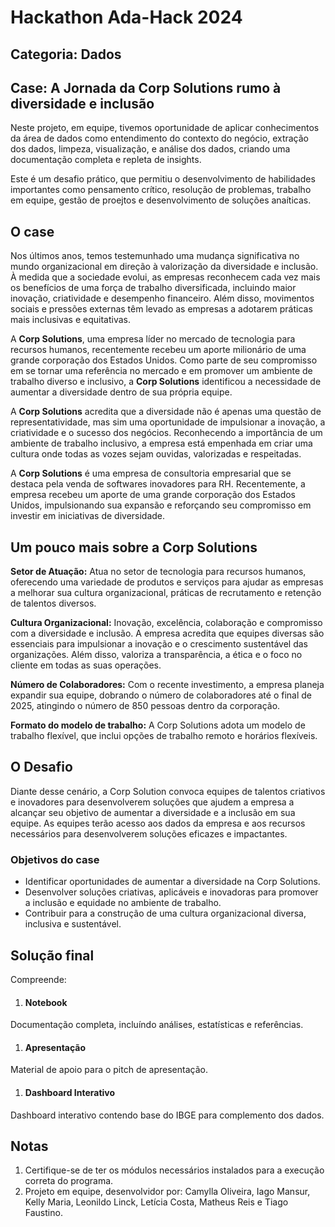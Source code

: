 # Hackathon Ada-Hack 2024

## Categoria: Dados
## Case: A Jornada da Corp Solutions rumo à diversidade e inclusão

Neste projeto, em equipe, tivemos oportunidade de aplicar conhecimentos da área de dados como entendimento do contexto do negócio, extração dos dados, limpeza, visualização, e análise dos dados, criando uma documentação completa e repleta de insights. 

Este é um desafio prático, que permitiu o desenvolvimento de habilidades importantes como pensamento crítico, resolução de problemas, trabalho em equipe, gestão de proejtos e desenvolvimento de soluções anaíticas.

## O case

Nos últimos anos, temos testemunhado uma mudança significativa no mundo organizacional em
direção à valorização da diversidade e inclusão. À medida que a sociedade evolui, as empresas
reconhecem cada vez mais os benefícios de uma força de trabalho diversificada, incluindo maior
inovação, criatividade e desempenho financeiro. Além disso, movimentos sociais e pressões
externas têm levado as empresas a adotarem práticas mais inclusivas e equitativas.

A **Corp Solutions**, uma empresa líder no mercado de tecnologia para recursos humanos, recentemente
recebeu um aporte milionário de uma grande corporação dos Estados Unidos. Como parte de seu
compromisso em se tornar uma referência no mercado e em promover um ambiente de trabalho diverso
e inclusivo, a **Corp Solutions** identificou a necessidade de aumentar a diversidade dentro de sua
própria equipe.

A **Corp Solutions** acredita que a diversidade não é apenas uma questão de representatividade, mas
sim uma oportunidade de impulsionar a inovação, a criatividade e o sucesso dos negócios.
Reconhecendo a importância de um ambiente de trabalho inclusivo, a empresa está empenhada em
criar uma cultura onde todas as vozes sejam ouvidas, valorizadas e respeitadas.

A **Corp Solutions** é uma empresa de consultoria empresarial que se destaca pela venda de softwares
inovadores para RH. Recentemente, a empresa recebeu um aporte de uma grande corporação dos Estados
Unidos, impulsionando sua expansão e reforçando seu compromisso em investir em iniciativas de
diversidade.

## Um pouco mais sobre a Corp Solutions

**Setor de Atuação:** Atua no setor de tecnologia para recursos humanos, oferecendo uma variedade de
produtos e serviços para ajudar as empresas a melhorar sua cultura organizacional, práticas de
recrutamento e retenção de talentos diversos.

**Cultura Organizacional:** Inovação, excelência, colaboração e compromisso com a diversidade e
inclusão. A empresa acredita que equipes diversas são essenciais para impulsionar a inovação e o
crescimento sustentável das organizações. Além disso, valoriza a transparência, a ética e o foco no
cliente em todas as suas operações.

**Número de Colaboradores:** Com o recente investimento, a empresa planeja expandir sua equipe,
dobrando o número de colaboradores até o final de 2025, atingindo o número de 850 pessoas dentro da
corporação. 

**Formato do modelo de trabalho:** A Corp Solutions adota um modelo de trabalho flexível, que inclui
opções de trabalho remoto e horários flexíveis.

## O Desafio

Diante desse cenário, a Corp Solution convoca equipes de talentos criativos e inovadores para desenvolverem soluções que ajudem a empresa a alcançar seu objetivo de aumentar a diversidade e a inclusão em sua equipe. As equipes terão acesso aos dados da empresa e aos recursos necessários para desenvolverem soluções eficazes e impactantes.

### Objetivos do case

- Identificar oportunidades de aumentar a diversidade na Corp Solutions.
- Desenvolver soluções criativas, aplicáveis e inovadoras para promover a inclusão e equidade no ambiente de trabalho.
- Contribuir para a construção de uma cultura organizacional diversa, inclusiva e sustentável.


## Solução final

Compreende:

1. #### **Notebook**
Documentação completa, incluíndo análises, estatísticas e referências.

1. #### **Apresentação**
Material de apoio para o pitch de apresentação.

1. #### **Dashboard Interativo**
Dashboard interativo contendo base do IBGE para complemento dos dados.

## Notas
1. Certifique-se de ter os módulos necessários instalados para a execução correta do programa.
2. Projeto em equipe, desenvolvidor por: Camylla Oliveira, Iago Mansur, Kelly Maria, Leonildo Linck, Letícia Costa, Matheus Reis e Tiago Faustino.

